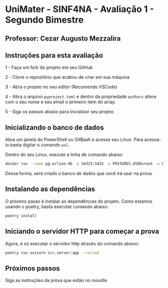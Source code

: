 # UniMater - SINF4NA - Avaliação 1 - Segundo Bimestre

## Professor: Cezar Augusto Mezzalira

## Instruções para esta avaliação

1 - Faça um fork do projeto em seu GitHub

2 - Clone o repositório que acabou de criar em sua máquina

3 - Abra o projeto no seu editor (Recomendo VSCode)

4 - Abra o arquivo `pyproject.toml` e dentro da propriedade `authors` altere com o seu nome e seu email o primeiro item do array.

5 - Siga os passos abaixo para inicializar seu projeto

## Inicializando o banco de dados

Abra um janela do PowerShell ou GitBash e acesse seu Linux. Para acessa-lo basta digitar o comando `wsl`.

Dentro do seu Linux, execute a linha de comando abaixo:

```sh
docker run --name pg-arline-db -p 54323:5432 -e POSTGRES_USER=root -e POSTGRES_PASSWORD=postgres -e POSTGRES_DB=airline_db -d postgres:14
```

Dessa forma, será criado o banco de dados que você irá usar na prova.

## Instalando as dependências

O próximo passo é instalar as dependências do projeto. Como estamos usando o poetry, basta executar comando abaixo:

```sh
poetry install
```

## Iniciando o servidor HTTP para começar a prova

Agora, é só executar o servidor http através do comando abaixo:

```sh
poetry run uvicorn src.server:app --reload
```

## Próximos passos

Siga as instruções da prova que estão no moodle